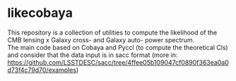 # likecobaya
This repository is a collection of utilities to compute the likelihood of the CMB lensing x Galaxy cross- and Galaxy auto- power spectrum.   
The main code based on Cobaya and Pyccl (to compute the theoretical Cls) and consider that the data input is in sacc format 
(more in: https://github.com/LSSTDESC/sacc/tree/4ffee05b109047cf0890f363ea0a0d73f4c79d70/examples)


